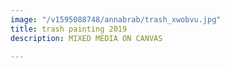 ```yaml
---
image: "/v1595088748/annabrab/trash_xwobvu.jpg"
title: trash painting 2019
description: MIXED MEDIA ON CANVAS

---
```

